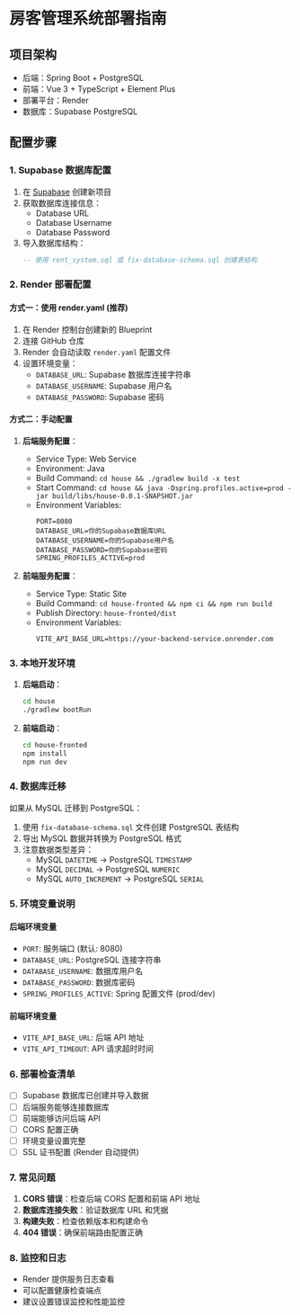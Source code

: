 # 房客管理系统部署指南

## 项目架构
- 后端：Spring Boot + PostgreSQL
- 前端：Vue 3 + TypeScript + Element Plus
- 部署平台：Render
- 数据库：Supabase PostgreSQL

## 配置步骤

### 1. Supabase 数据库配置

1. 在 [Supabase](https://supabase.com) 创建新项目
2. 获取数据库连接信息：
   - Database URL
   - Database Username  
   - Database Password
3. 导入数据库结构：
   ```sql
   -- 使用 rent_system.sql 或 fix-database-schema.sql 创建表结构
   ```

### 2. Render 部署配置

#### 方式一：使用 render.yaml (推荐)
1. 在 Render 控制台创建新的 Blueprint
2. 连接 GitHub 仓库
3. Render 会自动读取 `render.yaml` 配置文件
4. 设置环境变量：
   - `DATABASE_URL`: Supabase 数据库连接字符串
   - `DATABASE_USERNAME`: Supabase 用户名
   - `DATABASE_PASSWORD`: Supabase 密码

#### 方式二：手动配置
1. **后端服务配置**：
   - Service Type: Web Service
   - Environment: Java
   - Build Command: `cd house && ./gradlew build -x test`
   - Start Command: `cd house && java -Dspring.profiles.active=prod -jar build/libs/house-0.0.1-SNAPSHOT.jar`
   - Environment Variables:
     ```
     PORT=8080
     DATABASE_URL=你的Supabase数据库URL
     DATABASE_USERNAME=你的Supabase用户名
     DATABASE_PASSWORD=你的Supabase密码
     SPRING_PROFILES_ACTIVE=prod
     ```

2. **前端服务配置**：
   - Service Type: Static Site
   - Build Command: `cd house-fronted && npm ci && npm run build`
   - Publish Directory: `house-fronted/dist`
   - Environment Variables:
     ```
     VITE_API_BASE_URL=https://your-backend-service.onrender.com
     ```

### 3. 本地开发环境

1. **后端启动**：
   ```bash
   cd house
   ./gradlew bootRun
   ```

2. **前端启动**：
   ```bash
   cd house-fronted
   npm install
   npm run dev
   ```

### 4. 数据库迁移

如果从 MySQL 迁移到 PostgreSQL：
1. 使用 `fix-database-schema.sql` 文件创建 PostgreSQL 表结构
2. 导出 MySQL 数据并转换为 PostgreSQL 格式
3. 注意数据类型差异：
   - MySQL `DATETIME` → PostgreSQL `TIMESTAMP`
   - MySQL `DECIMAL` → PostgreSQL `NUMERIC`
   - MySQL `AUTO_INCREMENT` → PostgreSQL `SERIAL`

### 5. 环境变量说明

#### 后端环境变量
- `PORT`: 服务端口 (默认: 8080)
- `DATABASE_URL`: PostgreSQL 连接字符串
- `DATABASE_USERNAME`: 数据库用户名
- `DATABASE_PASSWORD`: 数据库密码
- `SPRING_PROFILES_ACTIVE`: Spring 配置文件 (prod/dev)

#### 前端环境变量
- `VITE_API_BASE_URL`: 后端 API 地址
- `VITE_API_TIMEOUT`: API 请求超时时间

### 6. 部署检查清单

- [ ] Supabase 数据库已创建并导入数据
- [ ] 后端服务能够连接数据库
- [ ] 前端能够访问后端 API
- [ ] CORS 配置正确
- [ ] 环境变量设置完整
- [ ] SSL 证书配置 (Render 自动提供)

### 7. 常见问题

1. **CORS 错误**：检查后端 CORS 配置和前端 API 地址
2. **数据库连接失败**：验证数据库 URL 和凭据
3. **构建失败**：检查依赖版本和构建命令
4. **404 错误**：确保前端路由配置正确

### 8. 监控和日志

- Render 提供服务日志查看
- 可以配置健康检查端点
- 建议设置错误监控和性能监控 